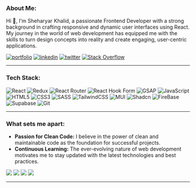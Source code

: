### About Me:

Hi 👋, I'm Sheharyar Khalid, a passionate Frontend Developer with a strong background in crafting responsive and dynamic user interfaces using React. My journey in the world of web development has equipped me with the skills to turn design concepts into reality and create engaging, user-centric applications.

[![portfolio](https://img.shields.io/badge/my_portfolio-fff?style=for-the-badge&logo=&logoColor=black)]()
[![linkedin](https://img.shields.io/badge/linkedin-0A66C2?style=for-the-badge&logo=linkedin&logoColor=white)](https://www.linkedin.com/in/sk11111)
[![twitter](https://img.shields.io/badge/twitter-000?style=for-the-badge&logo=x&logoColor=white)](https://twitter.com/sheharyarcodes)
[![Stack Overflow](https://img.shields.io/badge/stackoverflow-FE7A16?style=for-the-badge&logo=stack-overflow&logoColor=white)](https://stackoverflow.com/users/23325205)

---

### Tech Stack:

![React](https://img.shields.io/badge/react-%2320232a.svg?style=for-the-badge&logo=react&logoColor=%2361DAFB)
![Redux](https://img.shields.io/badge/redux-%23593d88.svg?style=for-the-badge&logo=redux&logoColor=white)
![React Router](https://img.shields.io/badge/React_Router-CA4245?style=for-the-badge&logo=react-router&logoColor=white)
![React Hook Form](https://img.shields.io/badge/React%20Hook%20Form-%23EC5990.svg?style=for-the-badge&logo=reacthookform&logoColor=white)
![GSAP](https://img.shields.io/badge/gsap-023020?style=for-the-badge&logo=greensock&logoColor=white)
![JavaScript](https://img.shields.io/badge/javascript-%23323330.svg?style=for-the-badge&logo=javascript&logoColor=%23F7DF1E)
![HTML5](https://img.shields.io/badge/html5-%23E34F26.svg?style=for-the-badge&logo=html5&logoColor=white)
![CSS3](https://img.shields.io/badge/css3-%231572B6.svg?style=for-the-badge&logo=css3&logoColor=white)
![SASS](https://img.shields.io/badge/SASS-hotpink.svg?style=for-the-badge&logo=SASS&logoColor=white)
![TailwindCSS](https://img.shields.io/badge/tailwindcss-%2338B2AC.svg?style=for-the-badge&logo=tailwind-css&logoColor=white)
![MUI](https://img.shields.io/badge/Material%20UI-007FFF?style=for-the-badge&logo=mui&logoColor=white)
![Shadcn](https://img.shields.io/badge/shadcn%2Fui-000000?style=for-the-badge&logo=shadcnui&logoColor=white)
![FireBase](https://img.shields.io/badge/firebase-ffca28?style=for-the-badge&logo=firebase&logoColor=white)
![Supabase](https://img.shields.io/badge/Supabase-3ECF8E?style=for-the-badge&logo=supabase&logoColor=white)
![Git](https://img.shields.io/badge/git-%23F05032.svg?style=for-the-badge&logo=git&logoColor=white)

---

### What sets me apart:

- **Passion for Clean Code:** I believe in the power of clean and maintainable code as the foundation for successful projects.
- **Continuous Learning:** The ever-evolving nature of web development motivates me to stay updated with the latest technologies and best practices.

![](https://github-readme-streak-stats.herokuapp.com/?user=sheharyarcodes&theme=dark&hide_border=true)
![](https://github-contributor-stats.vercel.app/api?username=sheharyarcodes&limit=5&theme=dark&hide_border=ture&combine_all_yearly_contributions=true)
![](https://github-readme-stats.vercel.app/api?username=sheharyarcodes&theme=dark&hide_border=true&include_all_commits=true&count_private=true)
![](https://github-readme-stats.vercel.app/api/top-langs/?username=sheharyarcodes&theme=dark&hide_border=true&include_all_commits=true&count_private=true&layout=compact)

---
